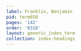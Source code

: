 ```yaml
---
label: Franklin, Benjamin
pid: term650
pages: '142'
order: '0310'
layout: generic_index_term
collection: index-headings
---
```


